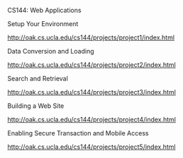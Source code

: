 CS144: Web Applications

 Setup Your Environment

http://oak.cs.ucla.edu/cs144/projects/project1/index.html 

Data Conversion and Loading

http://oak.cs.ucla.edu/cs144/projects/project2/index.html

Search and Retrieval

http://oak.cs.ucla.edu/cs144/projects/project3/index.html

Building a Web Site

http://oak.cs.ucla.edu/cs144/projects/project4/index.html

Enabling Secure Transaction and Mobile Access

http://oak.cs.ucla.edu/cs144/projects/project5/index.html
